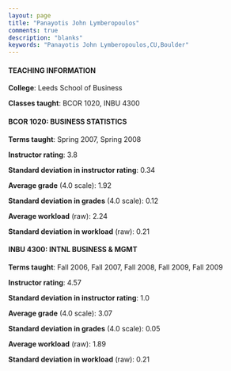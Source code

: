```yaml
---
layout: page
title: "Panayotis John Lymberopoulos" 
comments: true
description: "blanks"
keywords: "Panayotis John Lymberopoulos,CU,Boulder"
---
```

<head>
<script src="https://ajax.googleapis.com/ajax/libs/jquery/2.1.3/jquery.min.js"></script>
<script src="https://dl.dropboxusercontent.com/s/pc42nxpaw1ea4o9/highcharts.js?dl=0"></script>
<!-- <script src="../assets/js/highcharts.js"></script> -->
<style type="text/css">@font-face {
	font-family: "Bebas Neue";
	src: url(https://www.filehosting.org/file/details/544349/BebasNeue Regular.otf) format("opentype");
	}
	h1.Bebas { 
		font-family: "Bebas Neue", Verdana, Tahoma;
	}
</style>
</head>
	   
#### TEACHING INFORMATION

**College**: Leeds School of Business

**Classes taught**: BCOR 1020, INBU 4300

#### BCOR 1020: BUSINESS STATISTICS

**Terms taught**: Spring 2007, Spring 2008

**Instructor rating**: 3.8

**Standard deviation in instructor rating**: 0.34

**Average grade** (4.0 scale): 1.92

**Standard deviation in grades** (4.0 scale): 0.12

**Average workload** (raw): 2.24

**Standard deviation in workload** (raw): 0.21

#### INBU 4300: INTNL BUSINESS & MGMT

**Terms taught**: Fall 2006, Fall 2007, Fall 2008, Fall 2009, Fall 2009

**Instructor rating**: 4.57

**Standard deviation in instructor rating**: 1.0

**Average grade** (4.0 scale): 3.07

**Standard deviation in grades** (4.0 scale): 0.05

**Average workload** (raw): 1.89

**Standard deviation in workload** (raw): 0.21

